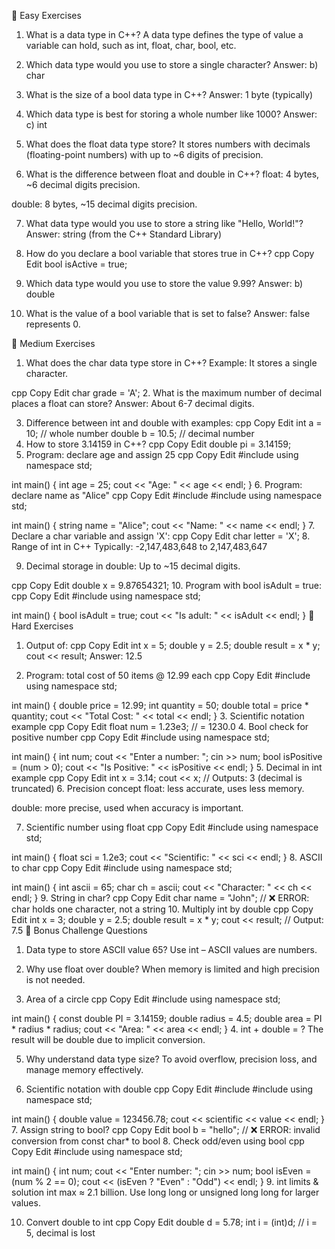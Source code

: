 🔹 Easy Exercises
1. What is a data type in C++?
A data type defines the type of value a variable can hold, such as int, float, char, bool, etc.

2. Which data type would you use to store a single character?
Answer: b) char

3. What is the size of a bool data type in C++?
Answer: 1 byte (typically)

4. Which data type is best for storing a whole number like 1000?
Answer: c) int

5. What does the float data type store?
It stores numbers with decimals (floating-point numbers) with up to ~6 digits of precision.

6. What is the difference between float and double in C++?
float: 4 bytes, ~6 decimal digits precision.

double: 8 bytes, ~15 decimal digits precision.

7. What data type would you use to store a string like "Hello, World!"?
Answer: string (from the C++ Standard Library)

8. How do you declare a bool variable that stores true in C++?
cpp
Copy
Edit
bool isActive = true;
9. Which data type would you use to store the value 9.99?
Answer: b) double

10. What is the value of a bool variable that is set to false?
Answer: false represents 0.

🔹 Medium Exercises
1. What does the char data type store in C++? Example:
It stores a single character.

cpp
Copy
Edit
char grade = 'A';
2. What is the maximum number of decimal places a float can store?
Answer: About 6-7 decimal digits.

3. Difference between int and double with examples:
cpp
Copy
Edit
int a = 10;      // whole number
double b = 10.5; // decimal number
4. How to store 3.14159 in C++?
cpp
Copy
Edit
double pi = 3.14159;
5. Program: declare age and assign 25
cpp
Copy
Edit
#include <iostream>
using namespace std;

int main() {
    int age = 25;
    cout << "Age: " << age << endl;
}
6. Program: declare name as "Alice"
cpp
Copy
Edit
#include <iostream>
#include <string>
using namespace std;

int main() {
    string name = "Alice";
    cout << "Name: " << name << endl;
}
7. Declare a char variable and assign 'X':
cpp
Copy
Edit
char letter = 'X';
8. Range of int in C++
Typically: -2,147,483,648 to 2,147,483,647

9. Decimal storage in double:
Up to ~15 decimal digits.

cpp
Copy
Edit
double x = 9.87654321;
10. Program with bool isAdult = true:
cpp
Copy
Edit
#include <iostream>
using namespace std;

int main() {
    bool isAdult = true;
    cout << "Is adult: " << isAdult << endl;
}
🔹 Hard Exercises
1. Output of:
cpp
Copy
Edit
int x = 5;
double y = 2.5;
double result = x * y;
cout << result;
Answer: 12.5

2. Program: total cost of 50 items @ 12.99 each
cpp
Copy
Edit
#include <iostream>
using namespace std;

int main() {
    double price = 12.99;
    int quantity = 50;
    double total = price * quantity;
    cout << "Total Cost: " << total << endl;
}
3. Scientific notation example
cpp
Copy
Edit
float num = 1.23e3; // = 1230.0
4. Bool check for positive number
cpp
Copy
Edit
#include <iostream>
using namespace std;

int main() {
    int num;
    cout << "Enter a number: ";
    cin >> num;
    bool isPositive = (num > 0);
    cout << "Is Positive: " << isPositive << endl;
}
5. Decimal in int example
cpp
Copy
Edit
int x = 3.14;
cout << x; // Outputs: 3 (decimal is truncated)
6. Precision concept
float: less accurate, uses less memory.

double: more precise, used when accuracy is important.

7. Scientific number using float
cpp
Copy
Edit
#include <iostream>
using namespace std;

int main() {
    float sci = 1.2e3;
    cout << "Scientific: " << sci << endl;
}
8. ASCII to char
cpp
Copy
Edit
#include <iostream>
using namespace std;

int main() {
    int ascii = 65;
    char ch = ascii;
    cout << "Character: " << ch << endl;
}
9. String in char?
cpp
Copy
Edit
char name = "John"; // ❌ ERROR: char holds one character, not a string
10. Multiply int by double
cpp
Copy
Edit
int x = 3;
double y = 2.5;
double result = x * y;
cout << result; // Output: 7.5
🔹 Bonus Challenge Questions
1. Data type to store ASCII value 65?
Use int – ASCII values are numbers.

2. Why use float over double?
When memory is limited and high precision is not needed.

3. Area of a circle
cpp
Copy
Edit
#include <iostream>
using namespace std;

int main() {
    const double PI = 3.14159;
    double radius = 4.5;
    double area = PI * radius * radius;
    cout << "Area: " << area << endl;
}
4. int + double = ?
The result will be double due to implicit conversion.

5. Why understand data type size?
To avoid overflow, precision loss, and manage memory effectively.

6. Scientific notation with double
cpp
Copy
Edit
#include <iostream>
#include <iomanip>
using namespace std;

int main() {
    double value = 123456.78;
    cout << scientific << value << endl;
}
7. Assign string to bool?
cpp
Copy
Edit
bool b = "hello"; // ❌ ERROR: invalid conversion from const char* to bool
8. Check odd/even using bool
cpp
Copy
Edit
#include <iostream>
using namespace std;

int main() {
    int num;
    cout << "Enter number: ";
    cin >> num;
    bool isEven = (num % 2 == 0);
    cout << (isEven ? "Even" : "Odd") << endl;
}
9. int limits & solution
int max ≈ 2.1 billion. Use long long or unsigned long long for larger values.

10. Convert double to int
cpp
Copy
Edit
double d = 5.78;
int i = (int)d; // i = 5, decimal is lost
